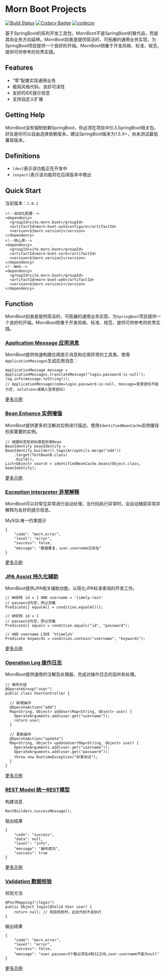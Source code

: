 [Message]:https://github.com/morn-team/morn-boot-projects/wiki/Application-Message-%E5%BA%94%E7%94%A8%E6%B6%88%E6%81%AF
[Bean]:https://github.com/morn-team/morn-boot-projects/wiki/Bean-Enhance-%E5%AE%9E%E4%BE%8B%E5%A2%9E%E5%BC%BA
[Exception]:https://github.com/morn-team/morn-boot-projects/wiki/Exception-Interpreter-%E5%BC%82%E5%B8%B8%E8%A7%A3%E9%87%8A
[JPA]:https://github.com/morn-team/morn-boot-projects/wiki/JPA-Assist-%E6%8C%81%E4%B9%85%E5%8C%96%E8%BE%85%E5%8A%A9
[Operation]:https://github.com/morn-team/morn-boot-projects/wiki/Operation-Log-%E6%93%8D%E4%BD%9C%E6%97%A5%E5%BF%97
[REST]:https://github.com/morn-team/morn-boot-projects/wiki/REST-Model---%E7%BB%9F%E4%B8%80REST%E6%A8%A1%E5%9E%8B
[Validation]:https://github.com/morn-team/morn-boot-projects/wiki/Validation-%E6%95%B0%E6%8D%AE%E6%A0%A1%E9%AA%8C

# Morn Boot Projects

[![Build Status](https://travis-ci.com/morn-team/morn-boot-projects.svg?branch=master)](https://travis-ci.com/morn-team/morn-boot-projects) [![Codacy Badge](https://api.codacy.com/project/badge/Grade/973f6c34502a461f86aecdf88d8b989f)](https://app.codacy.com/app/morn-team/morn-boot-projects?utm_source=github.com&utm_medium=referral&utm_content=morn-team/morn-boot-projects&utm_campaign=Badge_Grade_Dashboard) [![codecov](https://codecov.io/gh/morn-team/morn-boot-projects/branch/master/graph/badge.svg)](https://codecov.io/gh/morn-team/morn-boot-projects)

基于SpringBoot的系列开发工具包，MornBoot不是SpringBoot的替代品，而是其向业务方向延伸。MornBoot初衷是提供简洁的、可拓展的通用业务实现，为SpringBoot项目提供一个良好的开端。MornBoot侧重于开发风格、标准、规范，提供可供参考的优秀实践。

## Features
* “零”配置实现通用业务
* 极简风格代码，良好可读性
* 友好的IDE提示信息
* 支持自定义扩展

## Getting Help
MornBoot没有强制依赖SpringBoot，你必须在项目中引入SpringBoot相关包，好处是你可以自由选择依赖版本。建议SpringBoot版本为1.5.X+，尚未测试最低兼容版本。

## Definitions
- `[dev]`表示该功能正在开发中
- `[expect]`表示该功能将在后续版本中推出

## Quick Start

当前版本：`1.0.1`

```
<!--自动化配置-->
<dependency>
  <groupId>site.morn.boot</groupId>
  <artifactId>morn-boot-autoconfigure</artifactId>
  <version>${morn.version}</version>
</dependency>
<!--核心库-->
<dependency>
  <groupId>site.morn.boot</groupId>
  <artifactId>morn-boot-core</artifactId>
  <version>${morn.version}</version>
</dependency>
<!--Web-->
<dependency>
  <groupId>site.morn.boot</groupId>
  <artifactId>morn-boot-web</artifactId>
  <version>${morn.version}</version>
</dependency>
```

## Function

[Message]:https://github.com/morn-team/morn-boot-projects/wiki/Application-Message-%E5%BA%94%E7%94%A8%E6%B6%88%E6%81%AF
[Bean]:https://github.com/morn-team/morn-boot-projects/wiki/Bean-Enhance-%E5%AE%9E%E4%BE%8B%E5%A2%9E%E5%BC%BA
[Exception]:https://github.com/morn-team/morn-boot-projects/wiki/Exception-Interpreter-%E5%BC%82%E5%B8%B8%E8%A7%A3%E9%87%8A
[JPA]:https://github.com/morn-team/morn-boot-projects/wiki/JPA-Assist-%E6%8C%81%E4%B9%85%E5%8C%96%E8%BE%85%E5%8A%A9
[Operation]:https://github.com/morn-team/morn-boot-projects/wiki/Operation-Log-%E6%93%8D%E4%BD%9C%E6%97%A5%E5%BF%97
[REST]:https://github.com/morn-team/morn-boot-projects/wiki/REST-Model---%E7%BB%9F%E4%B8%80REST%E6%A8%A1%E5%9E%8B
[Validation]:https://github.com/morn-team/morn-boot-projects/wiki/Validation-%E6%95%B0%E6%8D%AE%E6%A0%A1%E9%AA%8C

MornBoot初衷是提供简洁的、可拓展的通用业务实现，为`SpringBoot`项目提供一个良好的开端。MornBoot侧重于开发风格、标准、规范，提供可供参考的优秀实践。

### [Application Message 应用消息][Message]

MornBoot提供快速构建应用提示消息和应用异常的工具类。使用`ApplicationMessages`生成应用消息：

```
ApplicationMessage message = ApplicationMessages.translateMessage("login.password-is-null");
log.info(message.toString());
// ApplicationMessage(code=login.password-is-null, message=登录密码不能为空, solution=请输入登录密码)
```

[更多示例][Message]

### [Bean Enhance 实例增强][Bean]

MornBoot提供更多的注解对实例进行描述，使用`IdentifiedBeanCache`实例缓存检索需要的实例。

```
// 根据标签和目标类型检索Bean
BeanIdentify beanIdentify = BeanIdentify.builder().tags(ArrayUtils.merge("odd"))
    .target(TestBeanB.class)
    .build();
List<Object> search = identifiedBeanCache.beans(Object.class, beanIdentify);
```

[更多示例][Bean]

### [Exception Interpreter 异常解释][Exception]

MornBoot可以对常见异常进行自动处理，当代码执行异常时，会自动捕获异常并解释为友好的提示信息。

MySQL唯一约束提示

```
{
    "code": "morn.error",
    "level": "error",
    "success": false,
    "message": "数据重复，user.username已存在"
}
```

[更多示例][Exception]

### [JPA Assist 持久化辅助][JPA]

MornBoot提供JPA相关辅助功能，以简化JPA标准查询的开发工作。

```
// WHERE id = 1 AND username = 'timely-rain'
// password为空，所以忽略
Predicate[] equalAll = condition.equalAll();

// WHERE id = 1 
// password为空，所以忽略
Predicate[] equals = condition.equals("id", "password");

// AND username LIKE '%timely%'
Predicate keywords = condition.contain("username", "keywords");
```

[更多示例][JPA]

### [Operation Log 操作日志][Operation]

MornBoot提供通用的注解及处理器，完成对操作日志的监听和处理。

```
// 操作分组
@OperateGroup("user")
public class UserController {

  // 新增操作
  @OperateAction("add")
  Map<String, Object> addUser(Map<String, Object> user) {
    OperateArguments.add(user.get("username"));
    return user;
  }

  // 更新操作
  @OperateAction("update")
  Map<String, Object> updateUser(Map<String, Object> user) {
    OperateArguments.add(user.get("username"));
    OperateArguments.add(user.get("password"));
    throw new RuntimeException("异常测试");
  }
}
```

[更多示例][Operation]

### [REST Model 统一REST模型][REST]

构建消息

```
RestBuilders.successMessage();
```

输出结果

```
{
    "code": "success",
    "data": null,
    "level": "info",
    "message": "操作成功",
    "success": true
}
```

[更多示例][REST]

### [Validation 数据校验][Validation]

校验方法

```
@PostMapping("/login")
public Object login(@Valid User user) {
    return null; // 校验失败时，此处代码不会执行
}
```

输出结果

```
{
    "code": "morn.error",
    "level": "error",
    "success": false,
    "message": "user.password个数必须在4和32之间,user.username不能为null"
}
```

[更多示例][Validation]
